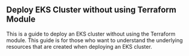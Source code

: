 ## Deploy EKS Cluster without using Terraform Module

This is a guide to deploy an EKS cluster without using the Terraform module. This guide is for those who want to understand the underlying resources that are created when deploying an EKS cluster.